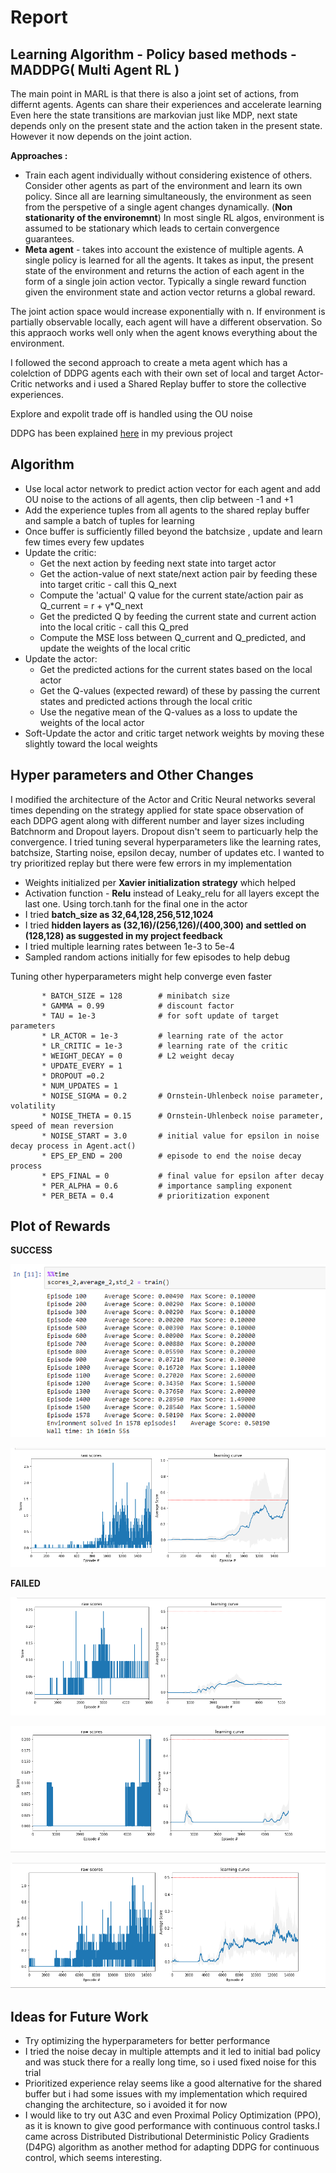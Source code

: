 
# Report


## Learning Algorithm - Policy based methods  - MADDPG( Multi Agent RL )


The main point in MARL is that there is also a joint set of actions, from differnt agents. Agents can share their experiences and accelerate learning
Even here the state transitions are markovian just like MDP, next state depends only on the present state and the action taken in the present state. However it now depends on the joint action.


**Approaches :**

* Train each agent individually without considering existence of others. Consider other agents as part of the environment and learn its own policy. Since all are learning simultaneously, the environment as seen from the perspetive of a single agent changes dynamically. (**Non stationarity of the environemnt**) In most single RL algos, environment is assumed to be stationary which leads to certain convergence guarantees.
* **Meta agent** - takes into account the existence of multiple agents. A single policy is learned for all the agents. It takes as input, the present state of the environment and returns the action of each agent in the form of a single join action vector. Typically a single reward function given the environment state and action vector returns a global reward.

The joint action space would increase exponentially with n. If environment is partially observable locally, each agent will have a different observation. So this appraoch works well only when the agent knows everything about the environment.

I followed the second approach to create a meta agent which has a colelction of DDPG agents each with their own set of local and target Actor-Critic networks and i used a Shared Replay buffer to store the collective experiences.

Explore and expolit trade off is handled using the OU noise

DDPG has been explained [here](https://github.com/snknitin/continuous-control/blob/master/report.md) in my previous project


## Algorithm

* Use local actor network to predict action vector for each agent and add OU noise to the actions of all agents, then clip between -1 and +1 
* Add the experience tuples from all agents to the shared replay buffer and sample a batch of tuples for learning
* Once buffer is sufficiently filled beyond the batchsize , update and learn few times every few updates
* Update the critic:
    * Get the next action by feeding next state into target actor 
    * Get the action-value of next state/next action pair by feeding these into target critic - call this Q_next
    * Compute the 'actual' Q value for the current state/action pair as Q_current = r + γ*Q_next
    * Get the predicted Q by feeding the current state and current action into the local critic - call this Q_pred
    * Compute the MSE loss between Q_current and Q_predicted, and update the weights of the local critic
* Update the actor:
    * Get the predicted actions for the current states based on the local actor
    * Get the Q-values (expected reward) of these by passing the current states and predicted actions through the local critic
    * Use the negative mean of the Q-values as a loss to update the weights of the local actor
* Soft-Update the actor and critic target network weights by moving these slightly toward the local weights 
 

## Hyper parameters and Other Changes


I modified the architecture of the Actor and Critic Neural networks several times depending on the strategy applied for state space observation of each DDPG agent along with different number and layer sizes including Batchnorm and Dropout layers. Dropout disn't seem to particuarly help the convergence. I tried tuning several hyperparameters like the learning rates, batchsize, Starting noise, epsilon decay, number of updates etc. I wanted to try prioritized replay but there were few errors in my implementation


* Weights initialized per **Xavier initialization strategy** which helped
* Activation function  -  **Relu** instead of Leaky_relu for all layers except the last one.  Using torch.tanh for the final one in the actor
* I tried **batch_size as 32,64,128,256,512,1024**
* I tried **hidden layers as (32,16)/(256,126)/(400,300) and settled on (128,128) as suggested in my project feedback**
* I tried multiple learning rates between 1e-3 to 5e-4
* Sampled random actions initially for few episodes to help debug


Tuning other hyperparameters might help converge even faster


            
           * BATCH_SIZE = 128        # minibatch size
           * GAMMA = 0.99            # discount factor
           * TAU = 1e-3              # for soft update of target parameters
           * LR_ACTOR = 1e-3         # learning rate of the actor
           * LR_CRITIC = 1e-3        # learning rate of the critic
           * WEIGHT_DECAY = 0        # L2 weight decay
           * UPDATE_EVERY = 1
           * DROPOUT =0.2
           * NUM_UPDATES = 1
           * NOISE_SIGMA = 0.2       # Ornstein-Uhlenbeck noise parameter, volatility
           * NOISE_THETA = 0.15      # Ornstein-Uhlenbeck noise parameter, speed of mean reversion
           * NOISE_START = 3.0       # initial value for epsilon in noise decay process in Agent.act()
           * EPS_EP_END = 200        # episode to end the noise decay process
           * EPS_FINAL = 0           # final value for epsilon after decay
           * PER_ALPHA = 0.6         # importance sampling exponent
           * PER_BETA = 0.4          # prioritization exponent       


## Plot of Rewards

**SUCCESS**

![alt text](https://github.com/snknitin/collaboration-tennis/blob/master/static/Capture.PNG)


![alt text](https://github.com/snknitin/collaboration-tennis/blob/master/static/results.PNG)

**FAILED**


![alt text](https://github.com/snknitin/collaboration-tennis/blob/master/static/Capture_0.PNG)

![alt text](https://github.com/snknitin/collaboration-tennis/blob/master/static/Capture2.PNG)

![alt text](https://github.com/snknitin/collaboration-tennis/blob/master/static/Capture3.PNG)




## Ideas for Future Work

* Try optimizing the hyperparameters for better performance
* I tried the noise decay in multiple attempts and it led to initial bad policy and was stuck there for a really long time, so i used fixed noise for this trial
* Prioritized experience relay seems like a good alternative for the shared buffer but i had some issues with my implementation which required changing the architecture, so i avoided it for now
* I would like to try out A3C and even Proximal Policy Optimization (PPO), as it is known to give good performance with continuous control tasks.I came across Distributed Distributional Deterministic Policy Gradients (D4PG) algorithm as another method for adapting DDPG for continuous control, which seems interesting.
